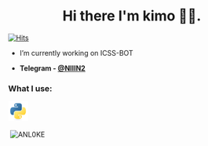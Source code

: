 <h1 align="center"> Hi there I'm kimo 🖤❕. </h1>

[![Hits](https://hits.seeyoufarm.com/api/count/incr/badge.svg?url=https%3A%2F%2Fgithub.com%2FANL0KE&count_bg=%231EE510&title_bg=%23555555&icon=&icon_color=%23931414&title=account+views&edge_flat=false)](https://hits.seeyoufarm.com)

- I’m currently working on ICSS-BOT

- **Telegram - [@NIIIN2](https://t.me/NIIIN2)**

<h3 align="left">What I use:</h3>
<p align="left"> <a href="https://www.python.org" target="_blank"> <img src="https://raw.githubusercontent.com/devicons/devicon/master/icons/python/python-original.svg" alt="python" width="40" height="40"/> </a> </p>

<p>&nbsp;<img align="center" src="https://github-readme-stats.vercel.app/api?username=ANL0KE&show_icons=true&theme=tokyonight&locale=en" alt="ANL0KE" /></p>
